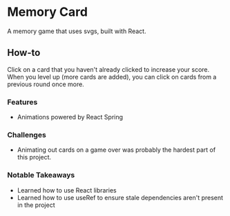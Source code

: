 # Memory Card

A memory game that uses svgs, built with React.

## How-to

Click on a card that you haven't already clicked to increase your score. When you level up (more cards are added), you can click on cards from a previous round once more.

### Features

* Animations powered by React Spring

### Challenges

* Animating out cards on a game over was probably the hardest part of this project.

### Notable Takeaways

* Learned how to use React libraries
* Learned how to use useRef to ensure stale dependencies aren't present in the project
